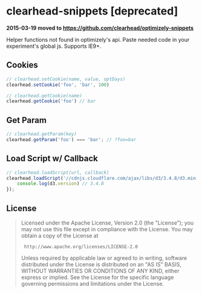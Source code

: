 clearhead-snippets [deprecated]
===============================

**2015-03-19 moved to https://github.com/clearhead/optimizely-snippets**

Helper functions not found in optimizely's api. Paste needed code in your experiment's global js. Supports IE9+.

## Cookies ##

```javascript
// clearhead.setCookie(name, value, optDays)
clearhead.setCookie('foo', 'bar', 100)

// clearhead.getCookie(name)
clearhead.getCookie('foo') // bar
```

## Get Param

```javascript
// clearhead.getParam(key)
clearhead.getParam('foo') === 'bar'; // ?foo=bar
```

## Load Script w/ Callback ##

```javascript
// clearhead.loadScript(url, callback)
clearhead.loadScript('//cdnjs.cloudflare.com/ajax/libs/d3/3.4.8/d3.min.js', function () {
	console.log(d3.version) // 3.4.8
});
```

## License ##

> Licensed under the Apache License, Version 2.0 (the "License");
> you may not use this file except in compliance with the License.
> You may obtain a copy of the License at
> 
>      http://www.apache.org/licenses/LICENSE-2.0
> 
> Unless required by applicable law or agreed to in writing, software
> distributed under the License is distributed on an "AS IS" BASIS,
> WITHOUT WARRANTIES OR CONDITIONS OF ANY KIND, either express or implied.
> See the License for the specific language governing permissions and
> limitations under the License.
